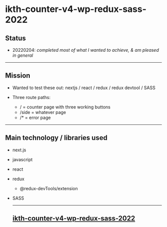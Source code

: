 # ikth-counter-v4-wp-redux-sass-2022

## Status

- 20220204: _completed most of what I wanted to achieve, & am pleased in general_

---

## Mission

- Wanted to test these out: nextjs / react / redux / redux devtool / SASS
- Three route paths:

  - / = counter page with three working buttons
  - /side = whatever page
  - /\* = error page

---

## Main technology / libraries used

- next.js
- javascript
- react
- redux
  - @redux-devTools/extension
- SASS

  ***

  ## [ikth-counter-v4-wp-redux-sass-2022](https://github.com/RechadSalma/ikth-num-v4-wp-redux-sass-2022)
